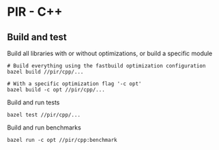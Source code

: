 # PIR - C++

## Build and test


Build all libraries with or without optimizations, or build a specific module

```
# Build everything using the fastbuild optimization configuration
bazel build //pir/cpp/...

# With a specific optimization flag '-c opt'
bazel build -c opt //pir/cpp/...

```

Build and run tests

```
bazel test //pir/cpp/...
```


Build and run benchmarks

```
bazel run -c opt //pir/cpp:benchmark
```
